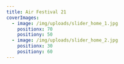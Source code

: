 ```yaml
---
title: Air Festival 21
coverImages:
  - image: /img/uploads/slider_home_1.jpg
    positionx: 70
    positiony: 50
  - image: /img/uploads/slider_home_2.jpg
    positionx: 30
    positiony: 60
---
```



